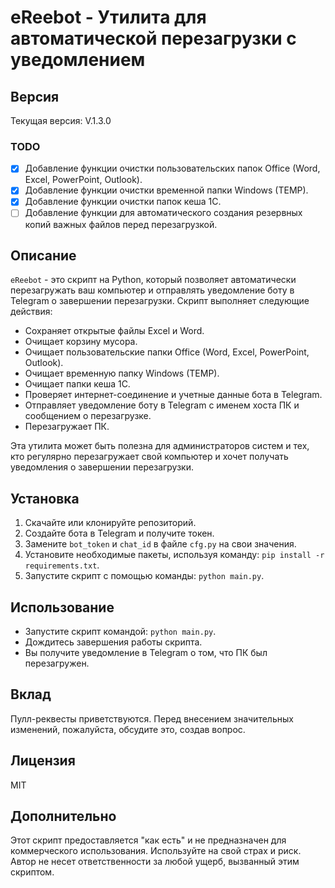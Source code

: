 
# eReebot - Утилита для автоматической перезагрузки с уведомлением

## Версия
Текущая версия: V.1.3.0

### TODO
- [x] Добавление функции очистки пользовательских папок Office (Word, Excel, PowerPoint, Outlook).
- [x] Добавление функции очистки временной папки Windows (TEMP).
- [x] Добавление функции очистки папок кеша 1С.
- [ ] Добавление функции для автоматического создания резервных копий важных файлов перед перезагрузкой.

## Описание

`eReebot` - это скрипт на Python, который позволяет автоматически перезагружать ваш компьютер и отправлять уведомление боту в Telegram о завершении перезагрузки. Скрипт выполняет следующие действия:

- Сохраняет открытые файлы Excel и Word.
- Очищает корзину мусора.
- Очищает пользовательские папки Office (Word, Excel, PowerPoint, Outlook).
- Очищает временную папку Windows (TEMP).
- Очищает папки кеша 1С.
- Проверяет интернет-соединение и учетные данные бота в Telegram.
- Отправляет уведомление боту в Telegram с именем хоста ПК и сообщением о перезагрузке.
- Перезагружает ПК.

Эта утилита может быть полезна для администраторов систем и тех, кто регулярно перезагружает свой компьютер и хочет получать уведомления о завершении перезагрузки.

## Установка

1. Скачайте или клонируйте репозиторий.
2. Создайте бота в Telegram и получите токен.
3. Замените `bot_token` и `chat_id` в файле `cfg.py` на свои значения.
4. Установите необходимые пакеты, используя команду: `pip install -r requirements.txt`.
5. Запустите скрипт с помощью команды: `python main.py`.

## Использование

- Запустите скрипт командой: `python main.py`.
- Дождитесь завершения работы скрипта.
- Вы получите уведомление в Telegram о том, что ПК был перезагружен.

## Вклад

Пулл-реквесты приветствуются. Перед внесением значительных изменений, пожалуйста, обсудите это, создав вопрос.

## Лицензия

MIT

## Дополнительно

Этот скрипт предоставляется "как есть" и не предназначен для коммерческого использования. Используйте на свой страх и риск. Автор не несет ответственности за любой ущерб, вызванный этим скриптом.

